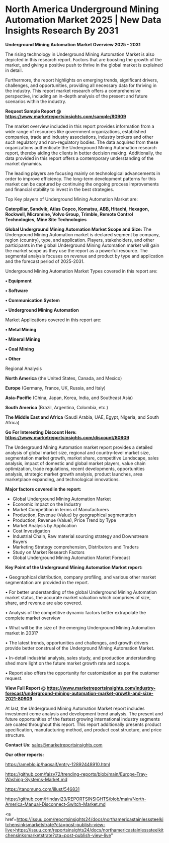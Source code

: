 # North America Underground Mining Automation Market 2025 | New Data Insights Research By 2031

<Strong> Underground Mining Automation Market Overview 2025 - 2031</strong>

The rising technology in Underground Mining Automation Market is also depicted in this research report. Factors that are boosting the growth of the market, and giving a positive push to thrive in the global market is explained in detail.

Furthermore, the report highlights on emerging trends, significant drivers, challenges, and opportunities, providing all necessary data for thriving in the industry. This report market research offers a comprehensive perspective, including an in-depth analysis of the present and future scenarios within the industry.

<strong>Request Sample Report @ <a href=https://www.marketreportsinsights.com/sample/80909>https://www.marketreportsinsights.com/sample/80909</a></strong>

The market overview included in this report provides information from a wide range of resources like government organizations, established companies, trade and industry associations, industry brokers and other such regulatory and non-regulatory bodies. The data acquired from these organizations authenticate the Underground Mining Automation research report, thereby aiding the clients in better decision making. Additionally, the data provided in this report offers a contemporary understanding of the market dynamics.

The leading players are focusing mainly on technological advancements in order to improve efficiency. The long-term development patterns for this market can be captured by continuing the ongoing process improvements and financial stability to invest in the best strategies.

Top Key players of Underground Mining Automation Market are:

<strong>Caterpillar, Sandvik, Atlas Copco, Komatsu, ABB, Hitachi, Hexagon, Rockwell, Micromine, Volvo Group, Trimble, Remote Control Technologies, Mine Site Technologies</strong>

<strong><b>Global Underground Mining Automation Market Scope and Size:</b></strong>
The Underground Mining Automation market is declared segment by company, region (country), type, and application. Players, stakeholders, and other participants in the global Underground Mining Automation market will gain the market scope as they use the report as a powerful resource. The segmental analysis focuses on revenue and product by type and application and the forecast period of 2025-2031.

Underground Mining Automation Market Types covered in this report are:

<strong>• Equipment

• Software

• Communication System

• Underground Mining Automation</strong>

Market Applications covered in this report are:

<strong>• Metal Mining

• Mineral Mining

• Coal Mining

• Other</strong> 

Regional Analysis

<strong>North America</strong> (the United States, Canada, and Mexico)

<strong>Europe</strong> (Germany, France, UK, Russia, and Italy)

<strong>Asia-Pacific</strong> (China, Japan, Korea, India, and Southeast Asia)

<strong>South America</strong> (Brazil, Argentina, Colombia, etc.)

<strong>The Middle East and Africa</strong> (Saudi Arabia, UAE, Egypt, Nigeria, and South Africa)

<strong>Go For Interesting Discount Here: <a href=https://www.marketreportsinsights.com/discount/80909>https://www.marketreportsinsights.com/discount/80909</a></strong>

The Underground Mining Automation market report provides a detailed analysis of global market size, regional and country-level market size, segmentation market growth, market share, competitive Landscape, sales analysis, impact of domestic and global market players, value chain optimization, trade regulations, recent developments, opportunities analysis, strategic market growth analysis, product launches, area marketplace expanding, and technological innovations.

<strong><b>Major factors covered in the report:</b></strong>
<ul>
  <li>Global Underground Mining Automation Market </li>
  <li>Economic Impact on the Industry</li>
  <li>Market Competition in terms of Manufacturers</li>
  <li>Production, Revenue (Value) by geographical segmentation</li>
  <li>Production, Revenue (Value), Price Trend by Type</li>
  <li>Market Analysis by Application</li>
  <li>Cost Investigation</li>
  <li>Industrial Chain, Raw material sourcing strategy and Downstream Buyers</li>
  <li>Marketing Strategy comprehension, Distributors and Traders</li>
  <li>Study on Market Research Factors</li>
  <li>Global Underground Mining Automation Market Forecast</li>
</ul>

<strong><b>Key Point of the Underground Mining Automation Market report:</b></strong>

• Geographical distribution, company profiling, and various other market segmentation are provided in the report.

• For better understanding of the global Underground Mining Automation market status, the accurate market valuation which comprises of size, share, and revenue are also covered.

• Analysis of the competitive dynamic factors better extrapolate the complete market overview

• What will be the size of the emerging Underground Mining Automation market in 2031?

• The latest trends, opportunities and challenges, and growth drivers provide better construal of the Underground Mining Automation Market.

• In-detail industrial analysis, sales study, and production understanding shed more light on the future market growth rate and scope.

• Report also offers the opportunity for customization as per the customer request.

<strong><b>View Full Report @ <a href=https://www.marketreportsinsights.com/industry-forecast/underground-mining-automation-market-growth-and-size-2021-80909>https://www.marketreportsinsights.com/industry-forecast/underground-mining-automation-market-growth-and-size-2021-80909</a></b></strong>


At last, the Underground Mining Automation Market report includes investment come analysis and development trend analysis. The present and future opportunities of the fastest growing international industry segments are coated throughout this report. This report additionally presents product specification, manufacturing method, and product cost structure, and price structure.

<strong>Contact Us:</strong>
sales@marketreportsinsights.com

<strong>Our other reports:</strong>

<a href=https://ameblo.jp/haqsaif/entry-12892448910.html>https://ameblo.jp/haqsaif/entry-12892448910.html</a>

<a href=https://github.com/faizy72/trending-reports/blob/main/Europe-Tray-Washing-Systems-Market.md>https://github.com/faizy72/trending-reports/blob/main/Europe-Tray-Washing-Systems-Market.md</a>

<a href=https://tanomuno.com/illust/546831>https://tanomuno.com/illust/546831</a>

<a href=https://github.com/Hindavi23/REPORTSINSIGHTS/blob/main/North-America-Manual-Disconnect-Switch-Market.md>https://github.com/Hindavi23/REPORTSINSIGHTS/blob/main/North-America-Manual-Disconnect-Switch-Market.md</a>

<a href=https://issuu.com/reportsinsights24/docs/northamericastainlesssteelkitchensinksmarketstrate?cta=post-publish-view-live>https://issuu.com/reportsinsights24/docs/northamericastainlesssteelkitchensinksmarketstrate?cta=post-publish-view-live</a>"
